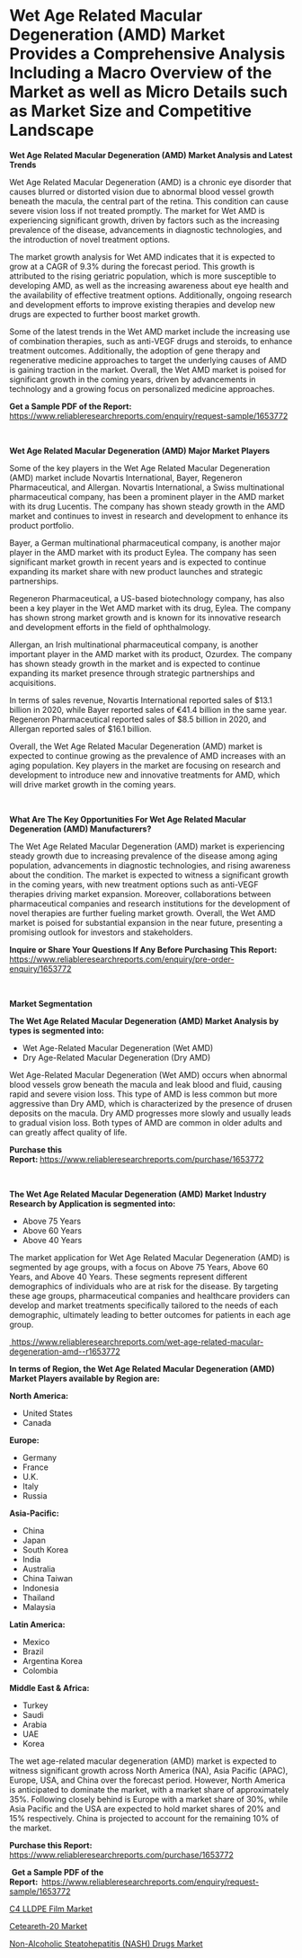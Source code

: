 <p><h1>Wet Age Related Macular Degeneration (AMD) Market Provides a Comprehensive Analysis Including a Macro Overview of the Market as well as Micro Details such as Market Size and Competitive Landscape</h1></p><p><strong>Wet Age Related Macular Degeneration (AMD) Market Analysis and Latest Trends</strong></p>
<p><p>Wet Age Related Macular Degeneration (AMD) is a chronic eye disorder that causes blurred or distorted vision due to abnormal blood vessel growth beneath the macula, the central part of the retina. This condition can cause severe vision loss if not treated promptly. The market for Wet AMD is experiencing significant growth, driven by factors such as the increasing prevalence of the disease, advancements in diagnostic technologies, and the introduction of novel treatment options.</p><p>The market growth analysis for Wet AMD indicates that it is expected to grow at a CAGR of 9.3% during the forecast period. This growth is attributed to the rising geriatric population, which is more susceptible to developing AMD, as well as the increasing awareness about eye health and the availability of effective treatment options. Additionally, ongoing research and development efforts to improve existing therapies and develop new drugs are expected to further boost market growth.</p><p>Some of the latest trends in the Wet AMD market include the increasing use of combination therapies, such as anti-VEGF drugs and steroids, to enhance treatment outcomes. Additionally, the adoption of gene therapy and regenerative medicine approaches to target the underlying causes of AMD is gaining traction in the market. Overall, the Wet AMD market is poised for significant growth in the coming years, driven by advancements in technology and a growing focus on personalized medicine approaches.</p></p>
<p><strong>Get a Sample PDF of the Report:&nbsp;</strong> <a href="https://www.reliableresearchreports.com/enquiry/request-sample/1653772">https://www.reliableresearchreports.com/enquiry/request-sample/1653772</a></p>
<p>&nbsp;</p>
<p><strong>Wet Age Related Macular Degeneration (AMD) Major Market Players</strong></p>
<p><p>Some of the key players in the Wet Age Related Macular Degeneration (AMD) market include Novartis International, Bayer, Regeneron Pharmaceutical, and Allergan. Novartis International, a Swiss multinational pharmaceutical company, has been a prominent player in the AMD market with its drug Lucentis. The company has shown steady growth in the AMD market and continues to invest in research and development to enhance its product portfolio.</p><p>Bayer, a German multinational pharmaceutical company, is another major player in the AMD market with its product Eylea. The company has seen significant market growth in recent years and is expected to continue expanding its market share with new product launches and strategic partnerships.</p><p>Regeneron Pharmaceutical, a US-based biotechnology company, has also been a key player in the Wet AMD market with its drug, Eylea. The company has shown strong market growth and is known for its innovative research and development efforts in the field of ophthalmology.</p><p>Allergan, an Irish multinational pharmaceutical company, is another important player in the AMD market with its product, Ozurdex. The company has shown steady growth in the market and is expected to continue expanding its market presence through strategic partnerships and acquisitions.</p><p>In terms of sales revenue, Novartis International reported sales of $13.1 billion in 2020, while Bayer reported sales of €41.4 billion in the same year. Regeneron Pharmaceutical reported sales of $8.5 billion in 2020, and Allergan reported sales of $16.1 billion.</p><p>Overall, the Wet Age Related Macular Degeneration (AMD) market is expected to continue growing as the prevalence of AMD increases with an aging population. Key players in the market are focusing on research and development to introduce new and innovative treatments for AMD, which will drive market growth in the coming years.</p></p>
<p>&nbsp;</p>
<p><strong>What Are The Key Opportunities For Wet Age Related Macular Degeneration (AMD) Manufacturers?</strong></p>
<p><p>The Wet Age Related Macular Degeneration (AMD) market is experiencing steady growth due to increasing prevalence of the disease among aging population, advancements in diagnostic technologies, and rising awareness about the condition. The market is expected to witness a significant growth in the coming years, with new treatment options such as anti-VEGF therapies driving market expansion. Moreover, collaborations between pharmaceutical companies and research institutions for the development of novel therapies are further fueling market growth. Overall, the Wet AMD market is poised for substantial expansion in the near future, presenting a promising outlook for investors and stakeholders.</p></p>
<p><strong>Inquire or Share Your Questions If Any Before Purchasing This Report:</strong> <a href="https://www.reliableresearchreports.com/enquiry/pre-order-enquiry/1653772">https://www.reliableresearchreports.com/enquiry/pre-order-enquiry/1653772</a></p>
<p>&nbsp;</p>
<p><strong>Market Segmentation</strong></p>
<p><strong>The Wet Age Related Macular Degeneration (AMD) Market Analysis by types is segmented into:</strong></p>
<p><ul><li>Wet Age-Related Macular Degeneration (Wet AMD)</li><li>Dry Age-Related Macular Degeneration (Dry AMD)</li></ul></p>
<p><p>Wet Age-Related Macular Degeneration (Wet AMD) occurs when abnormal blood vessels grow beneath the macula and leak blood and fluid, causing rapid and severe vision loss. This type of AMD is less common but more aggressive than Dry AMD, which is characterized by the presence of drusen deposits on the macula. Dry AMD progresses more slowly and usually leads to gradual vision loss. Both types of AMD are common in older adults and can greatly affect quality of life.</p></p>
<p><strong>Purchase this Report:&nbsp;</strong><a href="https://www.reliableresearchreports.com/purchase/1653772">https://www.reliableresearchreports.com/purchase/1653772</a></p>
<p>&nbsp;</p>
<p><strong>The Wet Age Related Macular Degeneration (AMD) Market Industry Research by Application is segmented into:</strong></p>
<p><ul><li>Above 75 Years</li><li>Above 60 Years</li><li>Above 40 Years</li></ul></p>
<p><p>The market application for Wet Age Related Macular Degeneration (AMD) is segmented by age groups, with a focus on Above 75 Years, Above 60 Years, and Above 40 Years. These segments represent different demographics of individuals who are at risk for the disease. By targeting these age groups, pharmaceutical companies and healthcare providers can develop and market treatments specifically tailored to the needs of each demographic, ultimately leading to better outcomes for patients in each age group.</p></p>
<p><a href="https://www.reliableresearchreports.com/wet-age-related-macular-degeneration-amd--r1653772">&nbsp;https://www.reliableresearchreports.com/wet-age-related-macular-degeneration-amd--r1653772</a></p>
<p><strong>In terms of Region, the Wet Age Related Macular Degeneration (AMD) Market Players available by Region are:</strong></p>
<p>
    <p> <strong> North America: </strong>
        <ul>
            <li>United States</li>
            <li>Canada</li>
        </ul>
        </p> 
    <p> <strong> Europe: </strong>
        <ul>
            <li>Germany</li>
            <li>France</li>
            <li>U.K.</li>
            <li>Italy</li>
            <li>Russia</li>
        </ul>
        </p> 
    <p> <strong> Asia-Pacific: </strong>
        <ul>
            <li>China</li>
            <li>Japan</li>
            <li>South Korea</li>
            <li>India</li>
            <li>Australia</li>
            <li>China Taiwan</li>
            <li>Indonesia</li>
            <li>Thailand</li>
            <li>Malaysia</li>
        </ul>
        </p> 
    <p> <strong> Latin America: </strong>
        <ul>
            <li>Mexico</li>
            <li>Brazil</li>
            <li>Argentina Korea</li>
            <li>Colombia</li>
        </ul>
        </p> 
    <p> <strong> Middle East & Africa: </strong>
        <ul>
            <li>Turkey</li>
            <li>Saudi</li>
            <li>Arabia</li>
            <li>UAE</li>
            <li>Korea</li>
        </ul>
    </p>
    </p>
<p><p>The wet age-related macular degeneration (AMD) market is expected to witness significant growth across North America (NA), Asia Pacific (APAC), Europe, USA, and China over the forecast period. However, North America is anticipated to dominate the market, with a market share of approximately 35%. Following closely behind is Europe with a market share of 30%, while Asia Pacific and the USA are expected to hold market shares of 20% and 15% respectively. China is projected to account for the remaining 10% of the market.</p></p>
<p><strong>Purchase this Report: </strong><a href="https://www.reliableresearchreports.com/purchase/1653772">https://www.reliableresearchreports.com/purchase/1653772</a></p>
<p>&nbsp;<strong>Get a Sample PDF of the Report:&nbsp;&nbsp;</strong><a href="https://www.reliableresearchreports.com/enquiry/request-sample/1653772">https://www.reliableresearchreports.com/enquiry/request-sample/1653772</a></p>
<p><strong></strong></p>
<p><p><a href="https://copper-carbon-84f.notion.site/C4-LLDPE-Film-Market-Analysis-Its-CAGR-Market-Segmentation-and-Global-Industry-Overview-a85ee37e13c54558aef577e49381fe42">C4 LLDPE Film Market</a></p><p><a href="https://issuu.com/reportprime-2/docs/ceteareth-20-market-size-2030.pptx">Ceteareth-20 Market</a></p><p><a href="https://github.com/maudAbbott7/Market-Research-Report-List-1/blob/main/non-alcoholic-steatohepatitis-nash-drugs-market.md">Non-Alcoholic Steatohepatitis (NASH) Drugs Market</a></p></p>